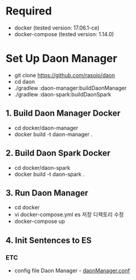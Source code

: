 # Required

- docker (tested version: 17.06.1-ce)
- docker-compose (tested version: 1.14.0)

# Set Up Daon Manager

- git clone https://github.com/rasoio/daon
- cd daon
- ./gradlew :daon-manager:buildDaonManager
- ./gradlew :daon-spark:buildDaonSpark

## 1. Build Daon Manager Docker

- cd docker/daon-manager
- docker build -t daon-manager .

## 2. Build Daon Spark Docker

- cd docker/daon-spark
- docker build -t daon-spark .

## 3. Run Daon Manager

- cd docker
- vi docker-compose.yml 
es 저장 디렉토리 수정 
- docker-compose up

## 4. Init Sentences to ES



### ETC 

- config file Daon Manager - [daonManager.conf](https://github.com/rasoio/daon/blob/master/docker/daon-manager/daonManager.conf)

